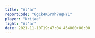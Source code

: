 ```yaml
---
title: "Al'ar"
reportCode: "6gCk4KGrXh7WqHY1"
player: "Krijae"
fight: "Al'ar"
date: 2021-11-10T19:47:04.454000+00:00
---
```

